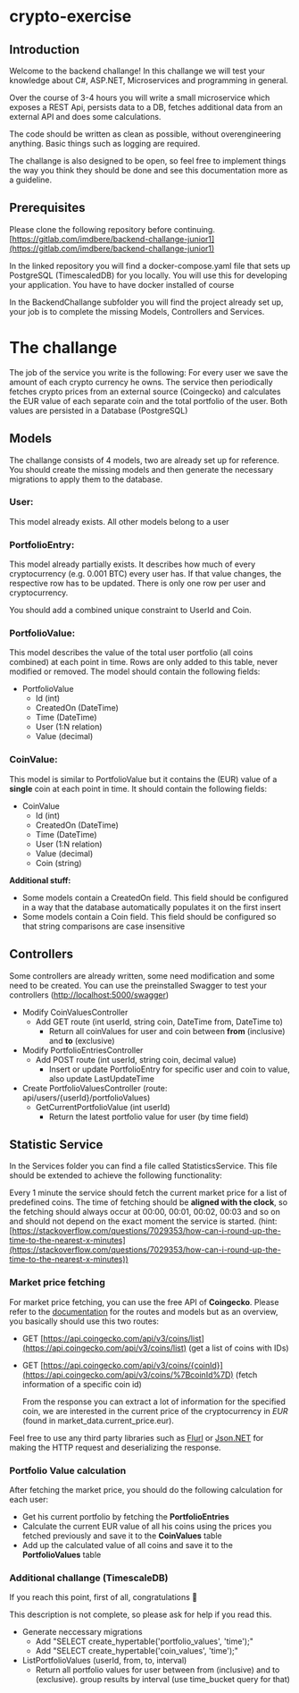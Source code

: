 # crypto-exercise

## Introduction

Welcome to the backend challange! In this challange we will test your knowledge about C#, ASP.NET, Microservices and programming in general.

Over the course of 3-4 hours you will write a small microservice which exposes a REST Api, persists data to a DB, fetches additional data from an external API and does some calculations.

The code should be written as clean as possible, without overengineering anything. Basic things such as logging are required.

The challange is also designed to be open, so feel free to implement things the way you think they should be done and see this documentation more as a guideline.

## Prerequisites

Please clone the following repository before continuing. [https://gitlab.com/imdbere/backend-challange-junior1](https://gitlab.com/imdbere/backend-challange-junior1)

In the linked repository you will find a docker-compose.yaml file that sets up PostgreSQL (TimescaledDB) for you locally. You will use this for developing your application. You have to have docker installed of course

In the BackendChallange subfolder you will find the project already set up, your job is to complete the missing Models, Controllers and Services.

# The challange

The job of the service you write is the following: For every user we save the amount of each crypto currency he owns. The service then periodically fetches crypto prices from an external source (Coingecko) and calculates the EUR value of each separate coin and the total portfolio of the user. Both values are persisted in a Database (PostgreSQL)

## Models

The challange consists of 4 models, two are already set up for reference. You should create the missing models and then generate the necessary migrations to apply them to the database.

### **User:**

This model already exists. All other models belong to a user

### **PortfolioEntry**:

This model already partially exists. It describes how much of every cryptocurrency (e.g. 0.001 BTC) every user has. If that value changes, the respective row has to be updated. There is only one row per user and cryptocurrency.

You should add a combined unique constraint to UserId and Coin.

### **PortfolioValue:**

This model describes the value of the total user portfolio (all coins combined) at each point in time. Rows are only added to this table, never modified or removed. 
The model should contain the following fields:

- PortfolioValue
    - Id (int)
    - CreatedOn (DateTime)
    - Time (DateTime)
    - User (1:N relation)
    - Value (decimal)

### **CoinValue:**

This model is similar to PortfolioValue but it contains the (EUR) value of a **single** coin at each point in time.
It should contain the following fields:

- CoinValue
    - Id (int)
    - CreatedOn (DateTime)
    - Time (DateTime)
    - User (1:N relation)
    - Value (decimal)
    - Coin (string)

**Additional stuff:**

- Some models contain a CreatedOn field. This field should be configured in a way that the database automatically populates it on the first insert
- Some models contain a Coin field. This field should be configured so that string comparisons are case insensitive

## Controllers

Some controllers are already written, some need modification and some need to be created. You can use the preinstalled Swagger to test your controllers ([http://localhost:5000/swagger](http://localhost:5000/swagger))

- Modify CoinValuesController
    - Add GET route (int userId, string coin, DateTime from, DateTime to)
        - Return all coinValues for user and coin between **from** (inclusive) and **to** (exclusive)
- Modify PortfolioEntriesController
    - Add POST route (int userId, string coin, decimal value)
        - Insert or update PortfolioEntry for specific user and coin to value, also update LastUpdateTime
- Create PortfolioValuesController (route: api/users/{userId}/portfolioValues)
    - GetCurrentPortfolioValue (int userId)
        - Return the latest portfolio value for user (by time field)

## Statistic Service

In the Services folder you can find a file called StatisticsService. This file should be extended to achieve the following functionality:

Every 1 minute the service should fetch the current market price for a list of predefined coins. The time of fetching should be **aligned with the clock**, so the fetching should always occur at 00:00, 00:01, 00:02, 00:03 and so on and should not depend on the exact moment the service is started. (hint: [https://stackoverflow.com/questions/7029353/how-can-i-round-up-the-time-to-the-nearest-x-minutes](https://stackoverflow.com/questions/7029353/how-can-i-round-up-the-time-to-the-nearest-x-minutes))

### Market price fetching

For market price fetching, you can use the free API of **Coingecko**. Please refer to the [documentation](https://www.coingecko.com/api/documentations/v3#/) for the routes and models but as an overview, you basically should use this two routes:

- GET [https://api.coingecko.com/api/v3/coins/list](https://api.coingecko.com/api/v3/coins/list) (get a list of coins with IDs)
- GET [https://api.coingecko.com/api/v3/coins/{coinId}](https://api.coingecko.com/api/v3/coins/%7BcoinId%7D) (fetch information of a specific coin id)
    
    From the response you can extract a lot of information for the specified coin, we are interested in the current price of the cryptocurrency in *EUR* (found in market_data.current_price.eur).
    

Feel free to use any third party libraries such as [Flurl](https://flurl.dev/) or [Json.NET](https://www.newtonsoft.com/json) for making the HTTP request and deserializing the response.

### Portfolio Value calculation

After fetching the market price, you should do the following calculation for each user:

- Get his current portfolio by fetching the **PortfolioEntries**
- Calculate the current EUR value of all his coins using the prices you fetched previously and save it to the **CoinValues** table
- Add up the calculated value of all coins and save it to the **PortfolioValues** table

### Additional challange (TimescaleDB)

If you reach this point, first of all, congratulations 🎉

This description is not complete, so please ask for help if you read this.

- Generate neccessary migrations
    - Add "SELECT create_hypertable('portfolio_values', 'time');"
    - Add "SELECT create_hypertable('coin_values', 'time');"
- ListPortfolioValues (userId, from, to, interval)
    - Return all portfolio values for user between from (inclusive) and to (exclusive). group results by interval (use time_bucket query for that)
